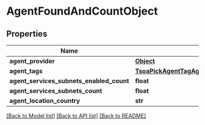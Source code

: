 # AgentFoundAndCountObject

## Properties
Name | Type | Description | Notes
------------ | ------------- | ------------- | -------------
**agent_provider** | [**Object**](Object.md) |  | 
**agent_tags** | [**TsoaPickAgentTagAgentTagNameOrAgentTagId_**](TsoaPickAgentTagAgentTagNameOrAgentTagId_.md) |  | 
**agent_services_subnets_enabled_count** | **float** |  | 
**agent_services_subnets_count** | **float** |  | 
**agent_location_country** | **str** |  | 

[[Back to Model list]](../README.md#documentation-for-models) [[Back to API list]](../README.md#documentation-for-api-endpoints) [[Back to README]](../README.md)

